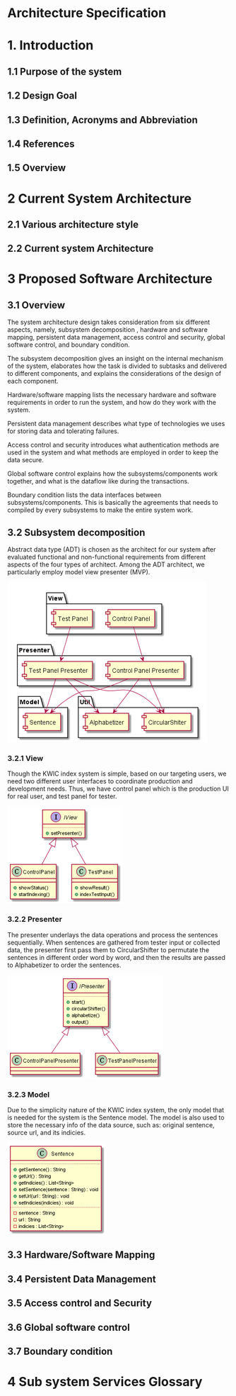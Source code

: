 # Architecture Specification 

# 1. Introduction
## 1.1 Purpose of the system
## 1.2 Design Goal
## 1.3 Definition, Acronyms and Abbreviation
## 1.4 References
## 1.5 Overview
# 2  Current System Architecture
## 2.1 Various architecture style
## 2.2 Current system Architecture
# 3  Proposed Software Architecture
## 3.1 Overview

The system architecture design takes consideration from six different aspects, namely, subsystem decomposition , hardware and software mapping, persistent data management, access control and security, global software control, and boundary condition.

The subsystem decomposition gives an insight on the internal mechanism of the system, elaborates how the task is divided to subtasks and delivered to different components, and explains the considerations of the design of each component.

Hardware/software mapping lists the necessary hardware and software requirements in order to run the system, and how do they work with the system.

Persistent data management describes what type of technologies we uses for storing data and tolerating failures.

Access control and security introduces what authentication methods are used in the system and what methods are employed in order to keep the data secure.

Global software control explains how the subsystems/components work together, and what is the dataflow like during the transactions.

Boundary condition lists the data interfaces between subsystems/components. This is basically the agreements that needs to compiled by every subsystems to make the entire system work. 

## 3.2 Subsystem decomposition

Abstract data type (ADT) is chosen as the architect for our system after evaluated functional and non-functional requirements from different aspects of the four types of architect. Among the ADT architect, we particularly employ model view presenter (MVP). 

![ad](out/architecture-design/architecture-design.png)


### 3.2.1 View

Though the KWIC index system is simple, based on our targeting users, we need two different user interfaces to coordinate production and development needs. Thus, we have control panel which is the production UI for real user, and test panel for tester.

![ad](out/architecture-design/architecture-design-1.png)



### 3.2.2 Presenter

The presenter underlays the data operations and process the sentences sequentially. When sentences are gathered from tester input or collected data, the presenter first pass them to CircularShifter to permutate the sentences in different order word by word, and then the results are passed to Alphabetizer to order the sentences. 


![ad](out/architecture-design/architecture-design-2.png)



### 3.2.3 Model

Due to the simplicity nature of the KWIC index system, the only model that is needed for the system is the Sentence model. The model is also used to store the necessary info of the data source, such as: original sentence, source url, and its indicies.

![ad](out/architecture-design/architecture-design-3.png)



## 3.3 Hardware/Software Mapping
## 3.4 Persistent Data Management
## 3.5 Access control and Security
## 3.6 Global software control
## 3.7 Boundary condition
# 4  Sub system Services Glossary
